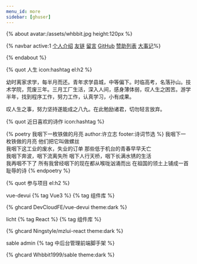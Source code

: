 ```yaml
---
menu_id: more
sidebar: [ghuser]
---
```


{% about avatar:/assets/whbbit.jpg height:120px %}

{% navbar active:1 [个人介绍](/about/) [友链](/friends/) [留言](#comments) [GitHub](https://github.com/xaoxuu/) [赞助列表](/support/) [大事记](/about/timeline/)%}

{% endabout %}

{% quot 人生 icon:hashtag el:h2 %}

幼时离家求学，每半月而还。青年求学县城，中等偏下。时临高考，名落孙山。技术学院，荒废三年。三月工厂生活，深入人间，感身薄体弱，叹人生之困苦。游学半年，找到程序工作，努力工作，认真学习，小有成果。

叹人生之事，努力坚持遂能成之八九。在此勉励诸君，切勿轻言放弃。

{% quot 近日喜欢的诗作 icon:hashtag %}

{% poetry 我咽下一枚铁做的月亮 author:许立志 footer:诗词节选 %}
我咽下一枚铁做的月亮
他们把它叫做螺丝
<br />
我咽下这工业的废水，失业的订单
那些低于机台的青春早早夭亡
<br />
我咽下奔波，咽下流离失所
咽下人行天桥，咽下长满水锈的生活
<br />
我再咽不下了
所有我曾经咽下的现在都从喉咙汹涌而出
在祖国的领土上铺成一首
耻辱的诗
{% endpoetry %}

<!-- > 曾经短暂在钢厂工作过的我感触颇深 -->

{% quot 参与项目  el:h2 %}

vue-devui {% tag Vue3 %} {% tag 组件库 %}

{% ghcard DevCloudFE/vue-devui theme:dark %}

licht {% tag React %} {% tag 组件库 %}

{% ghcard Ningstyle/mzlui-react theme:dark %}

sable admin {% tag 中后台管理前端脚手架 %}

{% ghcard Whbbit1999/sable theme:dark %}
